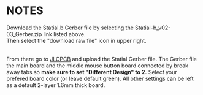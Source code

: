 # NOTES
Download the Statial.b Gerber file by selecting the Statial-b_v02-03_Gerber.zip link listed above.<br/>
Then select the "download raw file" icon in upper right.<br/><br/>

From there go to [JLCPCB](https://jlcpcb.com/?from=PyottDesign) and upload the Statial Gerber file. The Gerber file the main board and the middle mouse button board connected by break away tabs so **make sure to set "Different Design" to 2.** Select your prefered board color (or leave default green). All other settings can be left as a default 2-layer 1.6mm thick board.
